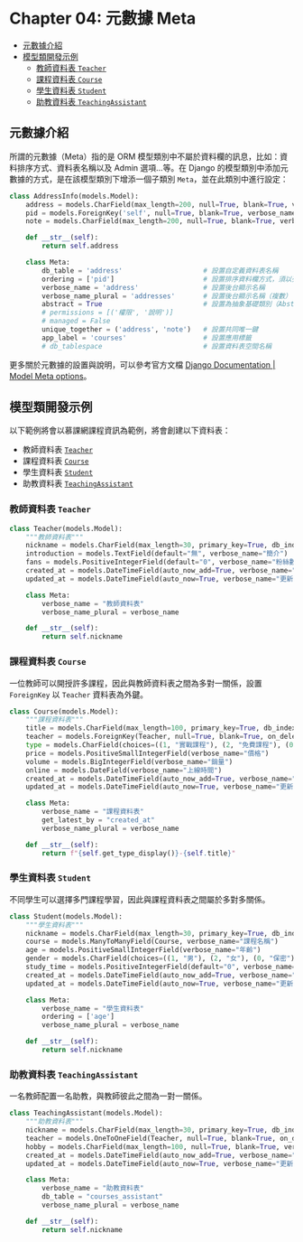 # Chapter 04: 元數據 Meta

- [元數據介紹](#元數據介紹)
- [模型類開發示例](#模型類開發示例)
  - [教師資料表 `Teacher`](#教師資料表-teacher)
  - [課程資料表 `Course`](#課程資料表-course)
  - [學生資料表 `Student`](#學生資料表-student)
  - [助教資料表 `TeachingAssistant`](#助教資料表-teachingassistant)

## 元數據介紹

所謂的元數據（Meta）指的是 ORM 模型類別中不屬於資料欄的訊息，比如：資料排序方式、資料表名稱以及 Admin 選項…等。在 Django 的模型類別中添加元數據的方式，是在該模型類別下增添一個子類別 `Meta`，並在此類別中進行設定：

```python
class AddressInfo(models.Model):
    address = models.CharField(max_length=200, null=True, blank=True, verbose_name="地址")
    pid = models.ForeignKey('self', null=True, blank=True, verbose_name="自關聯")
    note = models.CharField(max_length=200, null=True, blank=True, verbose_name="說明")

    def __str__(self):
        return self.address

    class Meta:
        db_table = 'address'                    # 設置自定義資料表名稱
        ordering = ['pid']                      # 設置排序資料欄方式，須以列表方式傳入
        verbose_name = 'address'                # 設置後台顯示名稱
        verbose_name_plural = 'addresses'       # 設置後台顯示名稱（複數）
        abstract = True                         # 設置為抽象基礎類別（Abstract Base Classes）
        # permissions = [('權限', '說明')]
        # managed = False
        unique_together = ('address', 'note')   # 設置共同唯一鍵
        app_label = 'courses'                   # 設置應用標籤
        # db_tablespace                         # 設置資料表空間名稱
```

更多關於元數據的設置與說明，可以參考官方文檔 [Django Documentation | Model Meta options](https://docs.djangoproject.com/en/3.0/ref/models/options/)。

## 模型類開發示例

以下範例將會以慕課網課程資訊為範例，將會創建以下資料表：

- 教師資料表 [`Teacher`](#教師資料表-teacher)
- 課程資料表 [`Course`](#課程資料表-course)
- 學生資料表 [`Student`](#學生資料表-student)
- 助教資料表 [`TeachingAssistant`](#助教資料表-teachingassistant)

### 教師資料表 `Teacher`

```python
class Teacher(models.Model):
    """教師資料表"""
    nickname = models.CharField(max_length=30, primary_key=True, db_index=True, verbose_name="暱稱")
    introduction = models.TextField(default="無", verbose_name="簡介")
    fans = models.PositiveIntegerField(default="0", verbose_name="粉絲數")
    created_at = models.DateTimeField(auto_now_add=True, verbose_name="創建時間")
    updated_at = models.DateTimeField(auto_now=True, verbose_name="更新時間")

    class Meta:
        verbose_name = "教師資料表"
        verbose_name_plural = verbose_name

    def __str__(self):
        return self.nickname
```

### 課程資料表 `Course`

一位教師可以開授許多課程，因此與教師資料表之間為多對一關係，設置 `ForeignKey` 以 `Teacher` 資料表為外鍵。

```python
class Course(models.Model):
    """課程資料表"""
    title = models.CharField(max_length=100, primary_key=True, db_index=True, verbose_name="課程名稱")
    teacher = models.ForeignKey(Teacher, null=True, blank=True, on_delete=models.CASCADE, verbose_name="課程教師")  # 刪除級聯
    type = models.CharField(choices=((1, "實戰課程"), (2, "免費課程"), (0, "其它")), max_length=1, default=0, verbose_name="課程類型")
    price = models.PositiveSmallIntegerField(verbose_name="價格")
    volume = models.BigIntegerField(verbose_name="銷量")
    online = models.DateField(verbose_name="上線時間")
    created_at = models.DateTimeField(auto_now_add=True, verbose_name="創建時間")
    updated_at = models.DateTimeField(auto_now=True, verbose_name="更新時間")

    class Meta:
        verbose_name = "課程資料表"
        get_latest_by = "created_at"
        verbose_name_plural = verbose_name

    def __str__(self):
        return f"{self.get_type_display()}-{self.title}"
```

### 學生資料表 `Student`

不同學生可以選擇多門課程學習，因此與課程資料表之間屬於多對多關係。

```python
class Student(models.Model):
    """學生資料表"""
    nickname = models.CharField(max_length=30, primary_key=True, db_index=True, verbose_name="暱稱")
    course = models.ManyToManyField(Course, verbose_name="課程名稱")
    age = models.PositiveSmallIntegerField(verbose_name="年齡")
    gender = models.CharField(choices=((1, "男"), (2, "女"), (0, "保密")), max_length=1, default=0, verbose_name="性别")
    study_time = models.PositiveIntegerField(default="0", verbose_name="學習時長（hour）")
    created_at = models.DateTimeField(auto_now_add=True, verbose_name="創建時間")
    updated_at = models.DateTimeField(auto_now=True, verbose_name="更新時間")

    class Meta:
        verbose_name = "學生資料表"
        ordering = ['age']
        verbose_name_plural = verbose_name

    def __str__(self):
        return self.nickname
```

### 助教資料表 `TeachingAssistant`

一名教師配置一名助教，與教師彼此之間為一對一關係。

```python
class TeachingAssistant(models.Model):
    """助教資料表"""
    nickname = models.CharField(max_length=30, primary_key=True, db_index=True, verbose_name="暱稱")
    teacher = models.OneToOneField(Teacher, null=True, blank=True, on_delete=models.SET_NULL, verbose_name="教師")  # 删除置空
    hobby = models.CharField(max_length=100, null=True, blank=True, verbose_name="愛好")
    created_at = models.DateTimeField(auto_now_add=True, verbose_name="創建時間")
    updated_at = models.DateTimeField(auto_now=True, verbose_name="更新時間")

    class Meta:
        verbose_name = "助教資料表"
        db_table = "courses_assistant"
        verbose_name_plural = verbose_name

    def __str__(self):
        return self.nickname
```